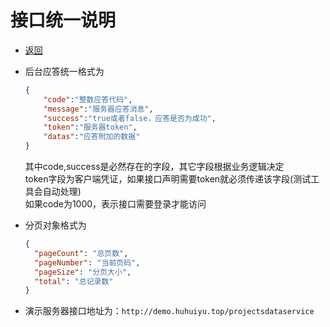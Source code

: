 # 接口统一说明

- [返回](README.md)

- 后台应答统一格式为

  ```json
  {
      "code":"整数应答代码",
      "message":"服务器应答消息",
      "success":"true或者false，应答是否为成功",
      "token":"服务器token",
      "datas":"应答附加的数据"
  }
  ```

  其中code,success是必然存在的字段，其它字段根据业务逻辑决定  
  token字段为客户端凭证，如果接口声明需要token就必须传递该字段(测试工具会自动处理)  
  如果code为1000，表示接口需要登录才能访问  

- 分页对象格式为

  ```json
  {
    "pageCount": "总页数",
    "pageNumber": "当前页码",
    "pageSize": "分页大小",
    "total": "总记录数"
  }
  ```

- 演示服务器接口地址为：`http://demo.huhuiyu.top/projectsdataservice`